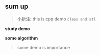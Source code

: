 ## sum up

> 小新注: this is cpp demo `class and stl`

**study demo** 

**some algorithm**
> some demo is importance